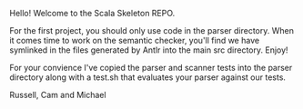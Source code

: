 Hello! Welcome to the Scala Skeleton REPO.

For the first project, you should only use code in the parser directory. When it comes time to work on the semantic
checker, you'll find we have symlinked in the files generated by Antlr into the main src directory. Enjoy!

For your convience I've copied the parser and scanner tests into the parser directory along with a test.sh that
evaluates your parser against our tests.

Russell, Cam and Michael
